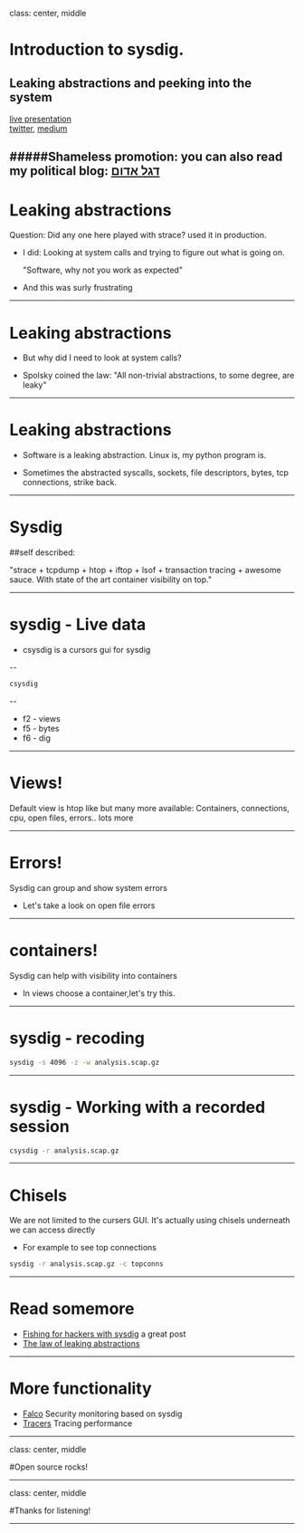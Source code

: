 class: center, middle

# Introduction to sysdig.

## Leaking abstractions and peeking into the system

[live presentation](http://alonisser.github.io/introduction-sysdig) <br/>
[twitter](alonisser@twitter.com), [medium](https://medium.com/@alonisser/)

#####Shameless promotion: you can also read my political blog: [דגל אדום](degeladom@wordpress.com)
---

# Leaking abstractions

Question: Did any one here played with strace? used it in production.

* I did: Looking at system calls and trying to figure out what is going on. 

    "Software, why not you work as expected"

* And this was surly frustrating

---

# Leaking abstractions

* But why did I need to look at system calls?
    

* Spolsky coined the law: "All non-trivial abstractions, to some degree, are leaky"

---

# Leaking abstractions


* Software is a leaking abstraction. Linux is, my python program is.
    
    
* Sometimes the abstracted syscalls, sockets, file descriptors, bytes, tcp connections, strike back.

---

# Sysdig

##self described:
 
 "strace + tcpdump + htop + iftop + lsof + transaction tracing + awesome sauce. With state of the art container visibility on top."


---

# sysdig - Live data

* csysdig is a cursors gui for sysdig

--

```bash
csysdig
```

--
* f2 - views
* f5 - bytes
* f6 - dig

---
# Views!

Default view is htop like but many more available: Containers, connections, cpu, open files, errors.. lots more


---
# Errors!

Sysdig can group and show system errors

* Let's take a look on open file errors

---
# containers!

Sysdig can help with visibility into containers

* In views choose a container,let's try this.

---

# sysdig - recoding 

```bash
sysdig -s 4096 -z -w analysis.scap.gz
```

---

# sysdig - Working with a recorded session

```bash
csysdig -r analysis.scap.gz
```

---

# Chisels

We are not limited to the cursers GUI. It's actually using chisels underneath we can access directly

* For example to see top connections

```bash
sysdig -r analysis.scap.gz -c topconns

```

---

# Read somemore

* [Fishing for hackers with sysdig](https://sysdig.com/blog/fishing-for-hackers/) a great post
* [The law of leaking abstractions](https://www.joelonsoftware.com/2002/11/11/the-law-of-leaky-abstractions/)

---
# More functionality

* [Falco](http://www.sysdig.org/falco/) Security monitoring based on sysdig
* [Tracers](https://sysdig.com/blog/sysdig-tracers/) Tracing performance 

---

class: center, middle

#Open source rocks!

---

class: center, middle

#Thanks for listening!

---
